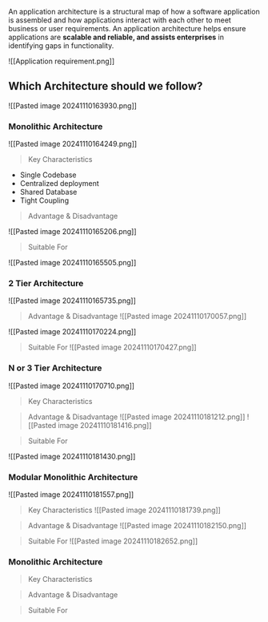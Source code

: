An application architecture is a structural map of how a software application is assembled and how applications interact with each other to meet business or user requirements. An application architecture helps ensure applications are **scalable and reliable, and assists enterprises** in identifying gaps in functionality.

![[Application requirement.png]]

## Which Architecture should we follow?

![[Pasted image 20241110163930.png]]

### Monolithic Architecture
![[Pasted image 20241110164249.png]]

> Key Characteristics
- Single Codebase
- Centralized deployment
- Shared Database
- Tight Coupling

> Advantage & Disadvantage

![[Pasted image 20241110165206.png]]

>Suitable For

![[Pasted image 20241110165505.png]]

### 2 Tier Architecture

![[Pasted image 20241110165735.png]]

> Advantage & Disadvantage
![[Pasted image 20241110170057.png]]

![[Pasted image 20241110170224.png]]

>Suitable For
![[Pasted image 20241110170427.png]]


### N or 3 Tier Architecture
![[Pasted image 20241110170710.png]]

> Key Characteristics

> Advantage & Disadvantage
![[Pasted image 20241110181212.png]]
![[Pasted image 20241110181416.png]]

>Suitable For

![[Pasted image 20241110181430.png]]


### Modular Monolithic Architecture
![[Pasted image 20241110181557.png]]

> Key Characteristics
![[Pasted image 20241110181739.png]]


> Advantage & Disadvantage
![[Pasted image 20241110182150.png]]

>Suitable For
![[Pasted image 20241110182652.png]]

### Monolithic Architecture
> Key Characteristics

> Advantage & Disadvantage

>Suitable For

